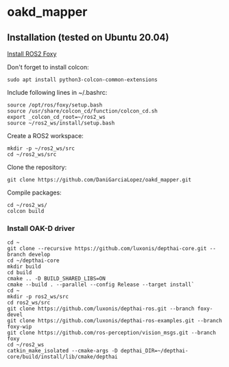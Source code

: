 # oakd_mapper

## Installation (tested on Ubuntu 20.04)
[Install ROS2 Foxy](https://docs.ros.org/en/foxy/Installation/Linux-Install-Debians.html)

Don't forget to install colcon:
```
sudo apt install python3-colcon-common-extensions
```
Include following lines in ~/.bashrc:
```
source /opt/ros/foxy/setup.bash
source /usr/share/colcon_cd/function/colcon_cd.sh
export _colcon_cd_root=~/ros2_ws
source ~/ros2_ws/install/setup.bash
```
Create a ROS2 workspace:
```
mkdir -p ~/ros2_ws/src
cd ~/ros2_ws/src
```
Clone the repository:
```
git clone https://github.com/DaniGarciaLopez/oakd_mapper.git
```
Compile packages:
```
cd ~/ros2_ws/
colcon build
```

### Install OAK-D driver
```
cd ~
git clone --recursive https://github.com/luxonis/depthai-core.git --branch develop
cd ~/depthai-core
mkdir build
cd build
cmake .. -D BUILD_SHARED_LIBS=ON
cmake --build . --parallel --config Release --target install`  
cd ~
mkdir -p ros2_ws/src
cd ros2_ws/src
git clone https://github.com/luxonis/depthai-ros.git --branch foxy-devel
git clone https://github.com/luxonis/depthai-ros-examples.git --branch foxy-wip
git clone https://github.com/ros-perception/vision_msgs.git --branch foxy
cd ~/ros2_ws
catkin_make_isolated --cmake-args -D depthai_DIR=~/depthai-core/build/install/lib/cmake/depthai
```




